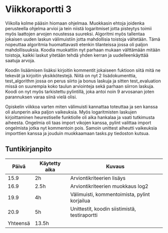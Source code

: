 # Viikkoraportti 3

Viikolla kolme pääsin hiomaan ohjelmaa. Muokkasin ehtoja joidenka perusteella ohjelma arvioi ja tein niistä logaritmiset jotta pisteytys toimii myös laattojen arvojen noustessa suureksi. Algoritmi myös tallentaa jokaisen uuden laskun välimuistiin jotta mahdollisia toistoja vältetään. Tämä nopeuttaa algoritmia huomattavasti etenkin tilanteissa jossa oli paljon mahdollisuuksia. Koodia muokattiin nyt parhaan mukaan välttämään mitään toistoja, kaikki laskut yitetään tehdä yhden kerran ja uudelleenkäyttää saatuja arvoja.

Koodin lisäämisen lisäksi kirjoitin kommentit jokaiseen fuktioon siitä mitä ne tekevät ja kirjoitin yksikkötestejä. Niitä on nyt 2 lisädokumenttia, test_algorithm jossa on perus siirto ja bonus laskuja ja sitten test_evaluation missä on suurempia koko taulun arviointeja sekä parhaan siirron laskuja. Koodi on nyt myös tarkistettu pylintillä, joka antoi noin 9 arvosanan joten parannuksen varaa siinä vielä olisi. 

Opiskelin viikkoa varten miten välimuisti kannattaa toteuttaa ja sen kanssa oli alunperin aika paljon vaikeuksia. Myös logaritmisten laskujen kirjoittaminen heurestiselle funktiolle oli aika hankalaa ja vaati tutkimusta aiheesta. Ongelmia oli taas import vikojen kanssa, pylint valittaa import ongelmista jotka nyt kommentoin pois. Samoin unittest aiheutti vaikeuksia importtien kanssa ja jouduin muokkaamaan tasks.py tiedoston kutsua. 

## Tuntikirjanpito

| Päivä | Käytetty aika | Kuvaus |
|-------|------------|------------|
| 15.9   |     2h      | Arviontikriteerien lisäys|
| 16.9  |     2.5h      | Arviontikriteerien muokkaus log2|
| 19.9   |     4h      | Välimuisti, kommentoimista, pylint korjailua |
| 20.9   |     5h      | Unittestit, koodin siistimistä, testiraportti|
| Yhteensä   |     13.5h      |  |
